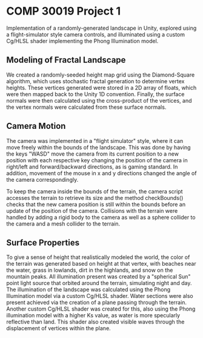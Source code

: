 # COMP 30019 Project 1

Implementation of a randomly-generated landscape in Unity, explored using a flight-simulator style camera controls, and illuminated using a custom Cg/HLSL shader implementing the Phong Illumination model.

## Modeling of Fractal Landscape

We created a randomly-seeded height map grid using the Diamond-Square algorithm, which uses stochastic fractal generation to determine vertex heights. These vertices generated were stored in a 2D array of floats, which were then mapped back to the Unity 1D convention. Finally, the surface normals were then calculated using the cross-product of the vertices, and the vertex normals were calculated from these surface normals.

## Camera Motion

The camera was implemented in a "flight simulator" style, where it can move freely within the bounds of the landscape.  This was done by having the keys "WASD" move the camera from its current position to a new position with each respective key changing the position of the camera in right/left and forward/backward directions, as is gaming standard. In addition, movement of the mouse in x and y directions changed the angle of the camera correspondingly.

To keep the camera inside the bounds of the terrain, the camera script accesses the terrain to retrieve its size and the method checkBounds() checks that the new camera position is still within the bounds before an update of the position of the camera. Collisions with the terrain were handled by adding a rigid body to the camera as well as a sphere collider to the camera and a mesh collider to the terrain.

## Surface Properties

To give a sense of height that realistically modeled the world, the color of the terrain was generated based on height at that vertex, with beaches near the water, grass in lowlands, dirt in the highlands, and snow on the mountain peaks. All illumination present was created by a "spherical Sun" point light source that orbited around the terrain, simulating night and day. The illumination of the landscape was calculated using the Phong Illumination model via a custom Cg/HLSL shader. Water sections were also present achieved via the creation of a plane passing through the terrain. Another custom Cg/HLSL shader was created for this, also using the Phong illumination model with a higher Ks value, as water is more specularly reflective than land. This shader also created visible waves through the displacement of vertices within the plane.

